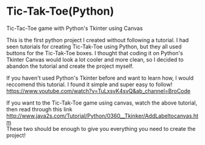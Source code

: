 # Tic-Tak-Toe(Python)

Tic-Tac-Toe game with Python's Tkinter using Canvas 


This is the first python project I created without following a tutorial. I had seen tutorials for creating Tic-Tak-Toe using Python, but they all used buttons for the Tic-Tak-Toe boxes. I thought that coding it on Python's Tkinter Canvas would look a lot cooler and more clean, so I decided to abandon the tutorial and create the project myself. 
  
If you haven't used Python's Tkinter before and want to learn how, I would reccomend this tutorial. I found it simple and super easy to follow!
  https://www.youtube.com/watch?v=TuLxsvK4svQ&ab_channel=BroCode
  
If you want to the Tic-Tak-Toe game using canvas, watch the above tutorial, then read through this link
  http://www.java2s.com/Tutorial/Python/0360__Tkinker/AddLabeltocanvas.htm  
These two should be enough to give you everything you need to create the project!

  
